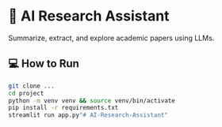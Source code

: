 # 🤖 AI Research Assistant

Summarize, extract, and explore academic papers using LLMs.

## 💻 How to Run

```bash
git clone ...
cd project
python -m venv venv && source venv/bin/activate
pip install -r requirements.txt
streamlit run app.py"# AI-Research-Assistant" 

